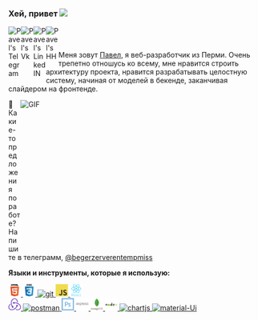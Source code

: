 ### Хей, привет <img src="https://media.giphy.com/media/hvRJCLFzcasrR4ia7z/giphy.gif" width="25px">
<a href="https://t.me/begerzerverentempmiss">
  <img align="left" alt="Pavel's Telegram" width="25px" src="https://upload.wikimedia.org/wikipedia/commons/thumb/8/83/Telegram_2019_Logo.svg/2048px-Telegram_2019_Logo.svg.png" />
</a>
<a href="https://vk.com/id150904412">
  <img align="left" alt="Pavel's Vk" width="25px" src="https://upload.wikimedia.org/wikipedia/commons/thumb/2/21/VK.com-logo.svg/2048px-VK.com-logo.svg.png" />
</a>
<a href="#">
  <img align="left" alt="Pavel's LinkedIN" width="25px" src="https://raw.githubusercontent.com/peterthehan/peterthehan/master/assets/linkedin.svg" />
</a>
<a href="#">
  <img align="left" alt="Pavel's HH" width="25px" src="https://upload.wikimedia.org/wikipedia/commons/thumb/3/37/HH_Train_%281967-1972%29.svg/600px-HH_Train_%281967-1972%29.svg.png" />
</a>

<br />

<br />

Меня зовут [Павел](https://vk.com/id150904412), я веб-разработчик из Перми.
Очень трепетно отношусь ко всему, мне нравится строить архитектуру проекта, нравится разрабатывать целостную 
систему, начиная от моделей в бекенде, заканчивая слайдером на фронтенде.

  <img align="right" alt="GIF" src="https://github.com/abhisheknaiidu/abhisheknaiidu/blob/master/code.gif?raw=true" width="480" height="300" />
  
💼 Какие-то предложения по работе? <br/> Напишите в телеграмм, [@begerzerverentempmiss](https://t.me/begerzerverentempmiss)


**Языки и инструменты, которые я использую:**  

<a href="https://www.w3.org/html/" target="_blank"> <img src="https://raw.githubusercontent.com/devicons/devicon/master/icons/html5/html5-original-wordmark.svg" alt="html5" width="25" height="25"/> </a>
<a href="https://www.w3schools.com/css/" target="_blank"> <img src="https://raw.githubusercontent.com/devicons/devicon/master/icons/css3/css3-original-wordmark.svg" alt="css3" width="25" height="25"/> </a>
<a href="https://git-scm.com/" target="_blank"> <img src="https://www.vectorlogo.zone/logos/git-scm/git-scm-icon.svg" alt="git" width="25" height="25"/> </a> 
<a href="https://developer.mozilla.org/en-US/docs/Web/JavaScript" target="_blank"> <img src="https://raw.githubusercontent.com/devicons/devicon/master/icons/javascript/javascript-original.svg" alt="javascript" width="25" height="25"/> </a>
<a href="https://reactjs.org/" target="_blank"> <img src="https://raw.githubusercontent.com/devicons/devicon/master/icons/react/react-original-wordmark.svg" alt="react" width="25" height="25"/> </a>  
<a href="https://redux.js.org" target="_blank"> <img src="https://raw.githubusercontent.com/devicons/devicon/master/icons/redux/redux-original.svg" alt="redux" width="25" height="25"/> </a>
<a href="https://www.postman.com/" target="_blank"> <img src="https://seeklogo.com/images/P/postman-logo-F43375A2EB-seeklogo.com.png" alt="postman" width="25" height="25"/> </a>
<a href="https://www.photoshop.com/en" target="_blank"> <img src="https://raw.githubusercontent.com/devicons/devicon/master/icons/photoshop/photoshop-line.svg" alt="photoshop" width="25" height="25"/> </a>
<a href="https://expressjs.com" target="_blank"> <img src="https://raw.githubusercontent.com/devicons/devicon/master/icons/express/express-original-wordmark.svg" alt="express" width="25" height="25"/> </a>
<a href="https://www.mongodb.com/" target="_blank"> <img src="https://raw.githubusercontent.com/devicons/devicon/master/icons/mongodb/mongodb-original-wordmark.svg" alt="mongodb" width="25" height="25"/> </a>
<a href="https://nodejs.org" target="_blank"> <img src="https://raw.githubusercontent.com/devicons/devicon/master/icons/nodejs/nodejs-original-wordmark.svg" alt="nodejs" width="25" height="25"/> </a>
<a href="https://www.chartjs.org" target="_blank"> <img src="https://www.chartjs.org/media/logo-title.svg" alt="chartjs" width="25" height="25"/> </a>
<a href="https://www.material-ui.com" target="_blank"> <img src="https://cdn.worldvectorlogo.com/logos/material-ui-1.svg" alt="material-Ui" width="40" height="25"/> </a>




